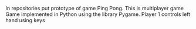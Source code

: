 In repositories put prototype of game Ping Pong.
This is multiplayer game
Game implemented in Python using the library Pygame.
Player 1 controls left hand using keys
